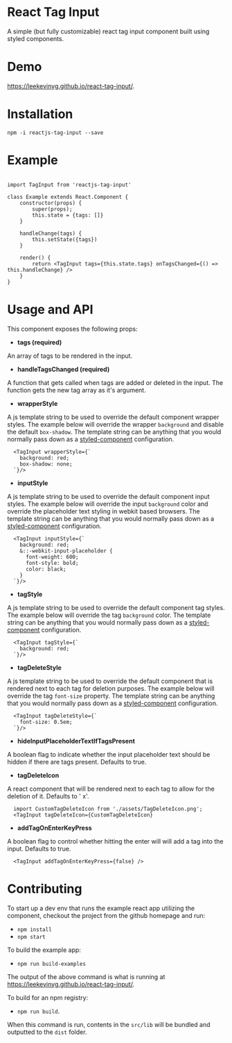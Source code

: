 # React Tag Input 

A simple (but fully customizable) react tag input component built using styled components.

# Demo

https://leekevinyg.github.io/react-tag-input/.

# Installation

```npm -i reactjs-tag-input --save```

# Example

```

import TagInput from 'reactjs-tag-input'

class Example extends React.Component {
    constructor(props) {
        super(props);
        this.state = {tags: []}
    }

    handleChange(tags) {
        this.setState({tags})
    }

    render() {
        return <TagInput tags={this.state.tags} onTagsChanged={() => this.handleChange} />
    }
}

```

# Usage and API

This component exposes the following props:

* **tags (required)**

An array of tags to be rendered in the input.

* **handleTagsChanged (required)**

A function that gets called when tags are added or deleted in the input. The function gets the new tag array as it's argument.

* **wrapperStyle**

A js template string to be used to override the default component wrapper styles. The example below will override the wrapper ```background``` and disable the default ```box-shadow```. The template string can be anything that you would normally pass down as a [styled-component](https://www.styled-components.com/docs/basics#getting-started "Styled Component") configuration.

```
  <TagInput wrapperStyle={`
    background: red;
    box-shadow: none;
  `}/>

```

* **inputStyle**

A js template string to be used to override the default component input styles. The example below will override the input ```background``` color and override the placeholder text styling in webkit based browsers. The template string can be anything that you would normally pass down as a [styled-component](https://www.styled-components.com/docs/basics#getting-started "Styled Component") configuration.

```
  <TagInput inputStyle={`
    background: red;
    &::-webkit-input-placeholder {
      font-weight: 600;
      font-style: bold;
      color: black;
    }
  `}/>

```

* **tagStyle**

A js template string to be used to override the default component tag styles. The example below will override the tag ```background``` color. The template string can be anything that you would normally pass down as a [styled-component](https://www.styled-components.com/docs/basics#getting-started "Styled Component") configuration.

```
  <TagInput tagStyle={`
    background: red;
  `}/>

```

* **tagDeleteStyle**

A js template string to be used to override the default component that is rendered next to each tag for deletion purposes. The example below will override the tag ```font-size``` property. The template string can be anything that you would normally pass down as a [styled-component](https://www.styled-components.com/docs/basics#getting-started "Styled Component") configuration.

```
  <TagInput tagDeleteStyle={`
    font-size: 0.5em;
  `}/>

```

* **hideInputPlaceholderTextIfTagsPresent**

A boolean flag to indicate whether the input placeholder text should be hidden if there are tags present. Defaults to true.

* **tagDeleteIcon**

A react component that will be rendered next to each tag to allow for the deletion of it. Defaults to ' x'.

```
  import CustomTagDeleteIcon from './assets/TagDeleteIcon.png';
  <TagInput tagDeleteIcon={CustomTagDeleteIcon}

```

* **addTagOnEnterKeyPress**

A boolean flag to control whether hitting the enter will will add a tag into the input. Defaults to true.

```
  <TagInput addTagOnEnterKeyPress={false} />

```

# Contributing

To start up a dev env that runs the example react app utilizing the component, checkout the project from the github homepage and run:

* ``` npm install ``` 
* ``` npm start ```

To build the example app: 

* ``` npm run build-examples ``` 

The output of the above command is what is running at https://leekevinyg.github.io/react-tag-input/.

To build for an npm registry: 

* ``` npm run build ```. 

When this command is run, contents in the ```src/lib``` will be bundled and outputted to the ```dist``` folder.
